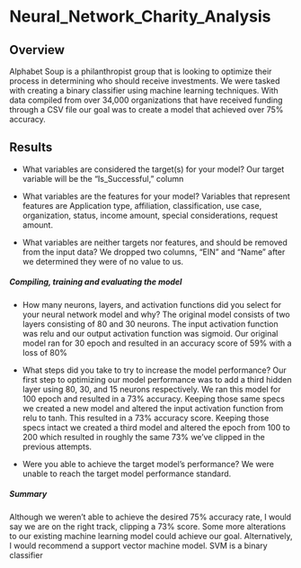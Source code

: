 # Neural_Network_Charity_Analysis

## Overview

Alphabet Soup is a philanthropist group that is looking to optimize their process in determining who should receive investments. We were tasked with creating a binary classifier using machine learning techniques. With data compiled from over 34,000 organizations that have received funding through a CSV file our goal was to create a model that achieved over 75% accuracy. 

## Results

* What variables are considered the target(s) for your model?
Our target variable will be the “Is_Successful,” column

* What variables are the features for your model?
Variables that represent features are Application type, affiliation, classification, use case, organization, status, income amount, special considerations, request amount.

* What variables are neither targets nor features, and should be removed from the input data?
We dropped two columns, “EIN” and “Name” after we determined they were of no value to us. 

##### Compiling, training and evaluating the model

* How many neurons, layers, and activation functions did you select for your neural network model and why?
The original model consists of two layers consisting of 80 and 30 neurons. The input activation function was relu and our output activation function was sigmoid. Our original model ran for 30 epoch and resulted in an accuracy score of 59% with a loss of 80%

* What steps did you take to try to increase the model performance?
Our first step to optimizing our model performance was to add a third hidden layer using 80, 30, and 15 neurons respectively. We ran this model for 100 epoch and resulted in a 73% accuracy. Keeping those same specs we created a new model and altered the input activation function from relu to tanh. This resulted in a 73% accuracy score. Keeping those specs intact we created a third model and altered the epoch from 100 to 200 which resulted in roughly the same 73% we’ve clipped in the previous attempts.

* Were you able to achieve the target model’s performance?
We were unable to reach the target model performance standard.

##### Summary

Although we weren’t able to achieve the desired 75% accuracy rate, I would say we are on the right track, clipping a 73% score. Some more alterations to our existing machine learning model could achieve our goal. Alternatively, I would recommend a support vector machine model. SVM is a binary classifier 
